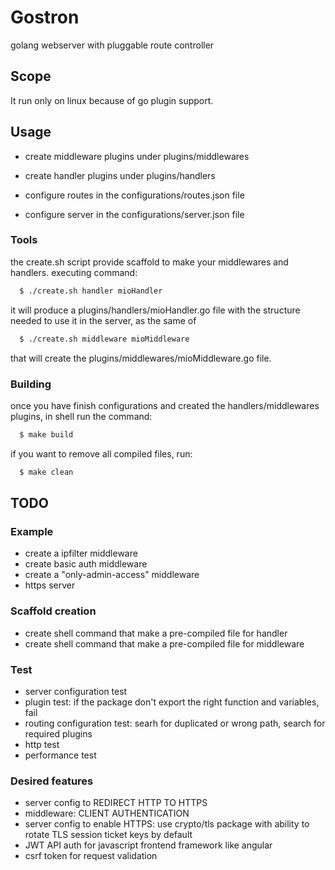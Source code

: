 # Gostron
golang webserver with pluggable route controller

## Scope
It run only on linux because of go plugin support.

## Usage
- create middleware plugins under plugins/middlewares
- create handler plugins under plugins/handlers

- configure routes in the configurations/routes.json file
- configure server in the configurations/server.json file

### Tools
the create.sh script provide scaffold to make your middlewares and handlers.
executing command:

```bash
  $ ./create.sh handler mioHandler
```
it will produce a plugins/handlers/mioHandler.go file with the structure needed to use it in the server, as the same of

```bash
  $ ./create.sh middleware mioMiddleware
```
that will create the plugins/middlewares/mioMiddleware.go file.


### Building
once you have finish configurations and created the handlers/middlewares plugins, in shell run the command:

```bash
  $ make build
```

if you want to remove all compiled files, run:

```bash
  $ make clean
```

## TODO
### Example
- create a ipfilter middleware
- create basic auth middleware
- create a "only-admin-access" middleware
- https server
### Scaffold creation
- create shell command that make a pre-compiled file for handler
- create shell command that make a pre-compiled file for middleware
### Test
- server configuration test
- plugin test: if the package don't export the right function and variables, fail
- routing configuration test: searh for duplicated or wrong path, search for required plugins
- http test
- performance test
### Desired features
- server config to REDIRECT HTTP TO HTTPS
- middleware: CLIENT AUTHENTICATION
- server config to enable HTTPS: use crypto/tls package with ability to rotate TLS session ticket keys by default
- JWT API auth for javascript frontend framework like angular
- csrf token for request validation
